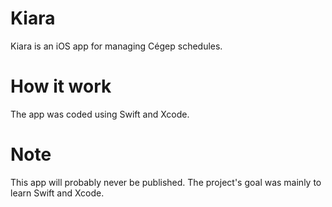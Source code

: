 # Kiara
Kiara is an iOS app for managing Cégep schedules.
# How it work 
The app was coded using Swift and Xcode.
# Note 
This app will probably never be published. The project's goal was mainly to learn Swift and Xcode.
